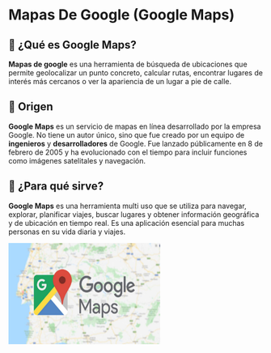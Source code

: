 # Mapas De Google (Google Maps)
## 📍 ¿Qué es Google Maps?
**Mapas de google** es una herramienta de búsqueda de ubicaciones que permite geolocalizar un punto concreto, calcular rutas, encontrar lugares de interés más cercanos o ver la apariencia de un lugar a pie de calle.
## 📍 Origen
**Google Maps** es un servicio de mapas en línea desarrollado por la empresa Google. No tiene un autor único, sino que fue creado por un equipo de **ingenieros** y **desarrolladores** de Google. Fue lanzado públicamente en 8 de febrero de 2005 y ha evolucionado con el tiempo para incluir funciones como imágenes satelitales y navegación.
## 📍 ¿Para qué sirve?
**Google Maps** es una herramienta multi uso que se utiliza para navegar, explorar, planificar viajes, buscar lugares y obtener información geográfica y de ubicación en tiempo real. Es una aplicación esencial para muchas personas en su vida diaria y viajes.

<img src="https://github.com/junhao2005/SMX2M8UF1A1HistoriaWebMAR121989mapasdeGoogleJunHaoXiang/blob/main/image.png" alt="Logo" width="300" height="200" />





